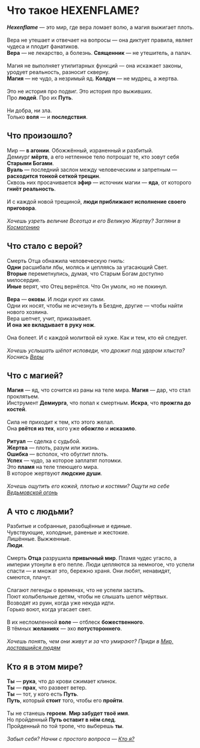 # Что такое HEXENFLAME?
***Hexenflame*** — это мир, где вера ломает волю, а магия выжигает плоть.<br>
<br>
Вера не утешает и отвечает на вопросы — она диктует правила, являет чудеса и плодит фанатиков.<br>
**Вера** — не лекарство, а болезнь. **Священник** — не утешитель, а палач.<br>
<br>
Магия не выполняет утилитарных функций — она искажает законы, уродует реальность, разносит скверну.<br>
**Магия** — не чудо, а незримый яд. **Колдун** — не мудрец, а жертва.<br>
<br>
Это не история про подвиг. Это история про выживших.<br>
Про **людей**. Про их **Путь**.<br>
<br>
Ни добра, ни зла.<br>
Только **воля** — и **последствия**.<br>
## Что произошло?
Мир — **в агонии**. Обожжённый, израненный и разбитый.<br>
Демиург **мёртв**, а его нетленное тело потрошат те, кто зовут себя **Старыми Богами**.<br>
**Вуаль** — последний заслон между человеческим и запретным — **расходится тонкой сеткой трещин**.<br>
Сквозь них просачивается **эфир** — источник магии — **яда**, от которого **гниёт реальность**.<br>
<br>
И с каждой новой трещиной, **люди приближают исполнение своего приговора**.<br>
<br>
*Хочешь узреть величие Всеотца и его Великую Жертву? Загляни в [Космогонию](./about_cosmogony.md)*
## Что стало с верой?
Смерть Отца обнажила человеческую гниль:<br>
**Одни** расшибали лбы, молясь и цепляясь за угасающий Свет.<br>
**Вторые** переметнулись, думая, что Старым Богам доступно милосердие. <br>
**Иные** верят, что Отец вернётся. Что Он умолк, но не покинул.<br>
<br>
**Вера** — **оковы**. И люди куют их сами.<br>
Одни их носят, чтобы не исчезнуть в Бездне, другие — чтобы найти нового хозяина.<br>
Вера шепчет, учит, приказывает.<br>
**И она же вкладывает в руку нож**.<br>
<br>
Она болеет. И с каждой молитвой ей хуже. Как и тем, кто ей следует.<br>
<br>
*Хочешь услышать шёпот исповеди, что дрожит под ударом хлыста? Коснись [Веры](./about_faith.md)*
## Что с магией?
**Магия** — яд, что сочится из раны на теле мира. **Магия** — дар, что стал проклятьем.<br>
Инструмент **Демиурга**, что попал к смертным. **Искра**, что **прожгла до костей**.<br>
<br>
Сила не приходит к тем, кто этого желал.<br>
Она **рвётся из тех**, кого уже **обожгло** и **исказило**.<br>
<br>
**Ритуал** — сделка с судьбой.<br>
**Жертва** — плоть, разум или жизнь.<br>
**Ошибка** — всполох, что обуглит плоть.<br>
**Успех** — чудо, за которое заплатят потомки.<br>
Это **пламя** на теле тлеющего мира.<br>
В которое жертвуют **людские души**.<br>
<br>
*Хочешь ощутить его кожей, плотью и костями? Ощути на себе [Ведьмовской огонь](./about_magic.md)*
## А что с людьми?
Разбитые и собранные, разобщённые и единые.<br>
Чувствующие, холодные, раненые и жестокие.<br>
Лишённые. Выжженные.<br>
**Люди**.<br>
<br>
Смерть **Отца** разрушила **привычный мир**. Пламя чудес угасло, а империи утонули в его пепле. Люди цепляются за немногое, что успели спасти — и множат это, бережно храня. Они любят, ненавидят, смеются, плачут.<br>
<br>
Слагают легенды о временах, что не успели застать.<br>
Поют колыбельные детям, чтобы не слышать шепот мёртвых.<br>
Возводят из руин, когда уже некуда идти.<br>
Горько воют, когда угасает свет.<br>
<br>
В их несломленной **воле** — отблеск **божественного**.<br>
В тёмных **желаниях** — эхо **потустороннего**.<br>
<br>
*Хочешь понять, чем они живут и за что умирают? Приди в [Мир, доставшийся людям](./about_story.md)*
## Кто я в этом мире?
**Ты** — **рука**, что до крови сжимает клинок.<br>
**Ты** — **прах**, что развеет ветер.<br>
**Ты** — тот, у кого есть **Путь**.<br>
**Путь**, который **стоит** того, чтобы его **пройти**.<br>
<br>
Ты не станешь **героем**. **Мир забудет твоё имя**.<br>
Но пройденный **Путь оставит в нём след**.<br>
Пройденный по той тропе, что выберешь **ты**.<br>
<br>
*Забыл себя? Начни с простого вопроса — [Кто я?](./who_am_i.md)*
